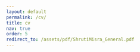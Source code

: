 ```yaml
---
layout: default
permalink: /cv/
title: cv
nav: true
order: 5
redirect_to: /assets/pdf/ShrutiMisra_General.pdf
---
```

